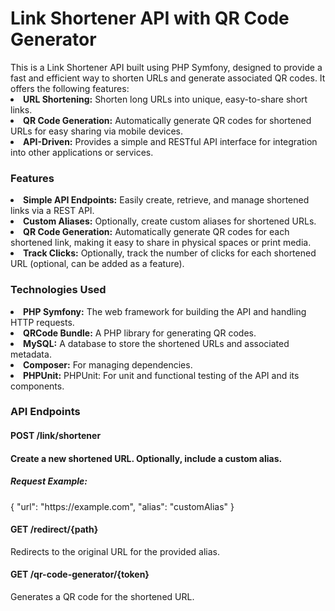<h1>Link Shortener API with QR Code Generator</h1>
This is a Link Shortener API built using PHP Symfony, designed to provide a fast and efficient way to shorten URLs and generate associated QR codes. It offers the following features:

<li><b>URL Shortening:</b> Shorten long URLs into unique, easy-to-share short links.</li>
<li><b>QR Code Generation:</b> Automatically generate QR codes for shortened URLs for easy sharing via mobile devices.</li>
<li><b>API-Driven:</b> Provides a simple and RESTful API interface for integration into other applications or services.</li>
<h3>Features</h3>
<li><b>Simple API Endpoints:</b> Easily create, retrieve, and manage shortened links via a REST API.</li>
<li><b>Custom Aliases:</b> Optionally, create custom aliases for shortened URLs.</li>
<li><b>QR Code Generation:</b> Automatically generate QR codes for each shortened link, making it easy to share in physical spaces or print media.</li>
<li><b>Track Clicks:</b> Optionally, track the number of clicks for each shortened URL (optional, can be added as a feature).</li>
<h3>Technologies Used</h3>
<li><b>PHP Symfony:</b> The web framework for building the API and handling HTTP requests.</li>
<li><b>QRCode Bundle:</b> A PHP library for generating QR codes.</li>
<li><b>MySQL:</b> A database to store the shortened URLs and associated metadata.</li>
<li><b>Composer:</b> For managing dependencies.</li>
<li><b>PHPUnit:</b> PHPUnit: For unit and functional testing of the API and its components.</li>
<h3>API Endpoints</h3>
<h4>POST /link/shortener<h4>
Create a new shortened URL. Optionally, include a custom alias.
<h5>Request Example:</h5>
{
  "url": "https://example.com",
  "alias": "customAlias"
}

<h4>GET /redirect/{path}</h4>
Redirects to the original URL for the provided alias.

<h4>GET /qr-code-generator/{token}</h4>
Generates a QR code for the shortened URL.
